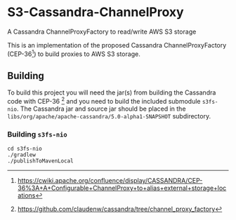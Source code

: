 # S3-Cassandra-ChannelProxy
A Cassandra ChannelProxyFactory to read/write AWS S3 storage

This is an implementation of the proposed Cassandra ChannelProxyFactory (CEP-36[^cep]) to build proxies to AWS S3 storage.

## Building 
To build this project you will need the jar(s) from building the Cassandra code with CEP-36 [^C5]  and you need to build the included submodule `s3fs-nio`.  The Cassandra jar and source jar should be placed in the `libs/org/apache/apache-cassandra/5.0-alpha1-SNAPSHOT` subdirectory. 

### Building `s3fs-nio`

```
cd s3fs-nio
./gradlew
./publishToMavenLocal
```


[^cep]: https://cwiki.apache.org/confluence/display/CASSANDRA/CEP-36%3A+A+Configurable+ChannelProxy+to+alias+external+storage+locations
[^C5]: https://github.com/claudenw/cassandra/tree/channel_proxy_factory

